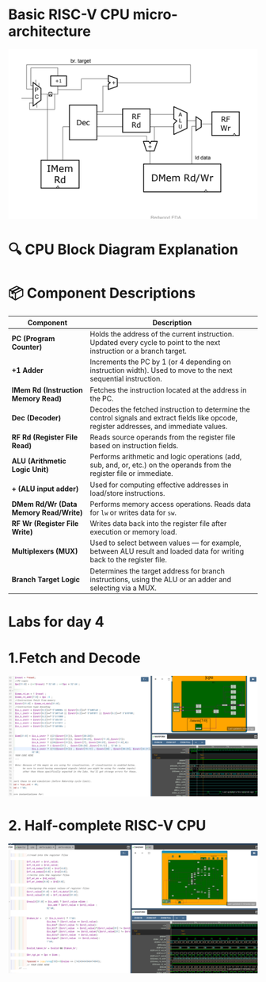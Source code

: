 # Basic RISC-V CPU micro-architecture

  ![CPU Microarchitecture](https://github.com/XcentricCoder/RISC-V-Workshop/blob/main/Day-4/Screenshot%20from%202025-06-02%2022-28-36.png)


 # 🔍 CPU Block Diagram Explanation

# 📦 Component Descriptions
  | Component                               | Description                                                                                                                                |
| --------------------------------------- | ------------------------------------------------------------------------------------------------------------------------------------------ |
| **PC (Program Counter)**                | Holds the address of the current instruction. Updated every cycle to point to the next instruction or a branch target.                     |
| **+1 Adder**                            | Increments the PC by 1 (or 4 depending on instruction width). Used to move to the next sequential instruction.                             |
| **IMem Rd (Instruction Memory Read)**   | Fetches the instruction located at the address in the PC.                                                                                  |
| **Dec (Decoder)**                       | Decodes the fetched instruction to determine the control signals and extract fields like opcode, register addresses, and immediate values. |
| **RF Rd (Register File Read)**          | Reads source operands from the register file based on instruction fields.                                                                  |
| **ALU (Arithmetic Logic Unit)**         | Performs arithmetic and logic operations (add, sub, and, or, etc.) on the operands from the register file or immediate.                    |
| **+ (ALU input adder)**                 | Used for computing effective addresses in load/store instructions.                                                                         |
| **DMem Rd/Wr (Data Memory Read/Write)** | Performs memory access operations. Reads data for `lw` or writes data for `sw`.                                                            |
| **RF Wr (Register File Write)**         | Writes data back into the register file after execution or memory load.                                                                    |
| **Multiplexers (MUX)**                  | Used to select between values — for example, between ALU result and loaded data for writing back to the register file.                     |
| **Branch Target Logic**                 | Determines the target address for branch instructions, using the ALU or an adder and selecting via a MUX.                                  |


# Labs for day 4
# 1.Fetch and Decode
  ![Fetch and Decode](https://github.com/XcentricCoder/RISC-V-Workshop/blob/main/Day-4/Screenshot%20from%202025-05-29%2021-37-15.png)

# 2. Half-complete RISC-V CPU
   ![Half-complete CPU](https://github.com/XcentricCoder/RISC-V-Workshop/blob/main/Day-4/Screenshot%20from%202025-05-31%2009-21-30.png)
